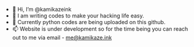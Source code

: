 - 👋 Hi, I’m @kamikazeink
- 👀 I am writing codes to make your hacking life easy.
- 🌱 Currently python codes are being uploaded on this github.
- 📫 Website is under development so for the time being you can reach out to me via email - me@kamikaze.ink

<!---
kamikazeink/kamikazeink is a ✨ special ✨ repository because its `README.md` (this file) appears on your GitHub profile.
You can click the Preview link to take a look at your changes.
--->
